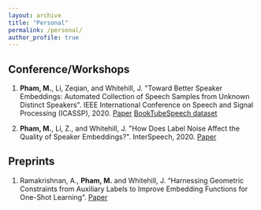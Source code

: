 ```yaml
---
layout: archive
title: "Personal"
permalink: /personal/
author_profile: true
---
```


<!-- {% if author.googlescholar %}
  You can also find my articles on <u><a href="{{author.googlescholar}}">my Google Scholar profile</a>.</u>
{% endif %}

{% include base_path %}

{% for post in site.publications reversed %}
  {% include archive-single.html %}
{% endfor %} -->

## Conference/Workshops

1. <b>Pham, M.</b>, Li, Zeqian, and Whitehill, J. "Toward Better Speaker Embeddings: Automated Collection of Speech Samples from Unknown Distinct Speakers". IEEE International Conference on Speech and Signal Processing (ICASSP), 2020. <a target="_blank" href="ICASSP_pham_final.pdf">Paper</a> <a href="https://users.wpi.edu/~jrwhitehill/BookTubeSpeech/index.html">BookTubeSpeech dataset</a>

2. <b>Pham, M.</b>, Li, Z., and Whitehill, J. "How Does Label Noise Affect the Quality of Speaker Embeddings?". InterSpeech, 2020. <a target="_blank" href="INTERSPEECH_pham.pdf">Paper</a>

## Preprints
1. Ramakrishnan, A., <b>Pham, M.</b> and Whitehill, J. “Harnessing Geometric Constraints from Auxiliary
Labels to Improve Embedding Functions for One-Shot Learning”. <a target="_blank" href="https://arxiv.org/abs/2103.03862">Paper</a>